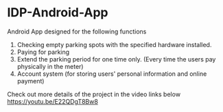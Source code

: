 # IDP-Android-App
Android App designed for the following functions
1. Checking empty parking spots with the specified hardware installed.
2. Paying for parking
3. Extend the parking period for one time only. (Every time the users pay physically in the meter)
4. Account system (for storing users' personal information and online payment)

Check out more details of the project in the video links below
https://youtu.be/E22QDgT8Bw8
